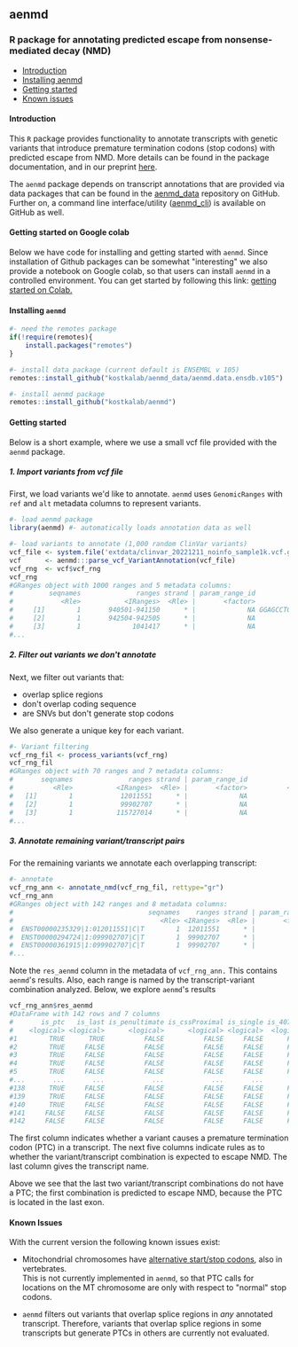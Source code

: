 ## aenmd 

### R package for annotating predicted escape from nonsense-mediated decay (NMD)

- [Introduction](#introduction)
- [Installing aenmd](#installing-aenmd)
- [Getting started](#getting-started)
- [Known issues](#known-issues)

#### Introduction

This `R` package provides functionality to annotate transcripts with genetic variants that introduce premature termination codons (stop codons) with predicted escape from NMD. More details can be found in the package documentation, and in our preprint [here](www.here.com). 

The `aenmd` package depends on transcript annotations that are provided via data packages that can be found in the [aenmd_data](https://github.com/kostkalab/aenmd_data) repository on GitHub. Further on, a command line interface/utility ([aenmd_cli](https://github.com/kostkalab/aenmd_cli)) is available on GitHub as well.

#### Getting started on Google colab

Below we have code for installing and getting started with `aenmd`. Since installation of Github packages can be somewhat "interesting" we also provide a notebook on Google colab, so that users can install `aenmd` in a controlled environment. You can get started by following this link: [getting started on Colab.](https://colab.research.google.com/github/kostkalab/aenmd/blob/master/colab_install_aenmd.ipynb)

#### Installing `aenmd`

```R
#- need the remotes package
if(!require(remotes){
    install.packages("remotes")
}

#- install data package (current default is ENSEMBL v 105)
remotes::install_github("kostkalab/aenmd_data/aenmd.data.ensdb.v105")

#- install aenmd package
remotes::install_github("kostkalab/aenmd")
```

#### Getting started
Below is a short example, where we use a small vcf file provided with the `aenmd` package. 

##### 1. Import variants from vcf file
First, we load variants we'd like to annotate. `aenmd` uses `GenomicRanges` with `ref` and `alt` metadata columns to represent variants.
```R
#- load aenmd package
library(aenmd) #- automatically loads annotation data as well

#- load variants to annotate (1,000 random ClinVar variants)
vcf_file <- system.file('extdata/clinvar_20221211_noinfo_sample1k.vcf.gz', package = 'aenmd')
vcf      <- aenmd:::parse_vcf_VariantAnnotation(vcf_file)
vcf_rng  <- vcf$vcf_rng
vcf_rng
#GRanges object with 1000 ranges and 5 metadata columns:
#         seqnames              ranges strand | param_range_id                     ref            alt      qual      filter
#            <Rle>           <IRanges>  <Rle> |       <factor>          <DNAStringSet> <DNAStringSet> <numeric> <character>
#     [1]        1       940501-941150      * |             NA GGAGCCTGCA...CAGATCTCCT              G        NA           .
#     [2]        1       942504-942505      * |             NA                      CG              C        NA           .
#     [3]        1             1041417      * |             NA                       C              T        NA           .
#...
```

##### 2. Filter out variants we don't annotate
Next, we filter out variants that:
  - overlap splice regions
  - don't overlap coding sequence
  - are SNVs but don't generate stop codons

We also generate a unique key for each variant.

```R
#- Variant filtering
vcf_rng_fil <- process_variants(vcf_rng)
vcf_rng_fil
#GRanges object with 70 ranges and 7 metadata columns:
#       seqnames              ranges strand | param_range_id                     ref            alt      qual      filter        type                    key
#          <Rle>           <IRanges>  <Rle> |       <factor>          <DNAStringSet> <DNAStringSet> <numeric> <character> <character>            <character>
#   [1]        1            12011551      * |             NA                       C              T        NA           .         snv        1:012011551|C|T
#   [2]        1            99902707      * |             NA                       C              T        NA           .         snv        1:099902707|C|T
#   [3]        1           115727014      * |             NA                       C              A        NA           .         snv        1:115727014|C|A
#...
```

##### 3. Annotate remaining variant/transcript pairs
For the remaining variants we annotate each overlapping transcript:

```R
#- annotate
vcf_rng_ann <- annotate_nmd(vcf_rng_fil, rettype="gr")
vcf_rng_ann
#GRanges object with 142 ranges and 8 metadata columns:
#                                  seqnames    ranges strand | param_range_id            ref            alt      qual      filter        type             key            res_aenmd
#                                     <Rle> <IRanges>  <Rle> |       <factor> <DNAStringSet> <DNAStringSet> <numeric> <character> <character>     <character>          <DataFrame>
#  ENST00000235329|1:012011551|C|T        1  12011551      * |             NA              C              T        NA           .         snv 1:012011551|C|T  TRUE:TRUE:FALSE:...
#  ENST00000294724|1:099902707|C|T        1  99902707      * |             NA              C              T        NA           .         snv 1:099902707|C|T TRUE:FALSE:FALSE:...
#  ENST00000361915|1:099902707|C|T        1  99902707      * |             NA              C              T        NA           .         snv 1:099902707|C|T TRUE:FALSE:FALSE:...
#...
```

Note the `res_aenmd` column in the metadata of `vcf_rng_ann.` This contains `aenmd`'s results. 
Also, each range is named by the transcript-variant combination analyzed.
Below, we explore `aenmd`'s results

```R
vcf_rng_ann$res_aenmd
#DataFrame with 142 rows and 7 columns
#       is_ptc   is_last is_penultimate is_cssProximal is_single is_407plus      transcript
#    <logical> <logical>      <logical>      <logical> <logical>  <logical>     <character>
#1        TRUE      TRUE          FALSE          FALSE     FALSE      FALSE ENST00000235329
#2        TRUE     FALSE          FALSE          FALSE     FALSE      FALSE ENST00000294724
#3        TRUE     FALSE          FALSE          FALSE     FALSE      FALSE ENST00000361915
#4        TRUE     FALSE          FALSE          FALSE     FALSE      FALSE ENST00000370163
#5        TRUE     FALSE          FALSE          FALSE     FALSE      FALSE ENST00000370165
#...       ...       ...            ...            ...       ...        ...             ...
#138      TRUE     FALSE          FALSE          FALSE     FALSE      FALSE ENST00000288447
#139      TRUE     FALSE          FALSE          FALSE     FALSE      FALSE ENST00000357033
#140      TRUE     FALSE          FALSE          FALSE     FALSE      FALSE ENST00000447523
#141     FALSE     FALSE          FALSE          FALSE     FALSE      FALSE ENST00000303391
#142     FALSE     FALSE          FALSE          FALSE     FALSE      FALSE ENST00000453960
```
The first column indicates whether a variant causes a premature termination codon (PTC) in a transcript. The next five columns indicate rules as to whether the variant/transcript combination is expected to escape NMD. The last column gives the transcript name.

Above we see that the last two variant/transcript combinations do not have a PTC; the first combination is predicted to escape NMD, because the PTC is located in the last exon.



#### Known Issues

With the current version the following known issues exist:

* Mitochondrial chromosomes have [alternative start/stop codons](https://en.wikipedia.org/wiki/Stop_codon#Alternative_stop_codons), also in vertebrates.\
  This is not currently implemented in `aenmd`, so that PTC calls for locations on the MT chromosome are only with respect to "normal" stop codons.

* `aenmd` filters out variants that overlap splice regions in *any* annotated transcript. Therefore, variants that overlap splice regions in some transcripts but generate PTCs in others are currently not evaluated.


